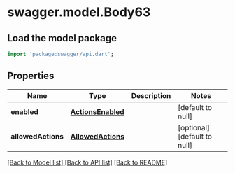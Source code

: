 # swagger.model.Body63

## Load the model package
```dart
import 'package:swagger/api.dart';
```

## Properties
Name | Type | Description | Notes
------------ | ------------- | ------------- | -------------
**enabled** | [**ActionsEnabled**](ActionsEnabled.md) |  | [default to null]
**allowedActions** | [**AllowedActions**](AllowedActions.md) |  | [optional] [default to null]

[[Back to Model list]](../README.md#documentation-for-models) [[Back to API list]](../README.md#documentation-for-api-endpoints) [[Back to README]](../README.md)

